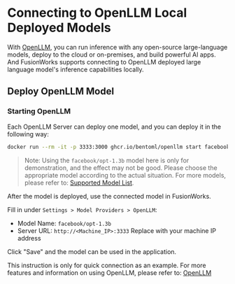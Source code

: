 # Connecting to OpenLLM Local Deployed Models

With [OpenLLM](https://github.com/bentoml/OpenLLM), you can run inference with any open-source large-language models, deploy to the cloud or on-premises, and build powerful AI apps.
And FusionWorks supports connecting to OpenLLM deployed large language model's inference capabilities locally.

## Deploy OpenLLM Model
### Starting OpenLLM

Each OpenLLM Server can deploy one model, and you can deploy it in the following way:

```bash
docker run --rm -it -p 3333:3000 ghcr.io/bentoml/openllm start facebook/opt-1.3b --backend pt
```

> Note: Using the `facebook/opt-1.3b` model here is only for demonstration, and the effect may not be good. Please choose the appropriate model according to the actual situation. For more models, please refer to: [Supported Model List](https://github.com/bentoml/OpenLLM#-supported-models).

After the model is deployed, use the connected model in FusionWorks.

   Fill in under `Settings > Model Providers > OpenLLM`:

   - Model Name: `facebook/opt-1.3b`
   - Server URL: `http://<Machine_IP>:3333` Replace with your machine IP address

   Click "Save" and the model can be used in the application.

This instruction is only for quick connection as an example. For more features and information on using OpenLLM, please refer to: [OpenLLM](https://github.com/bentoml/OpenLLM)